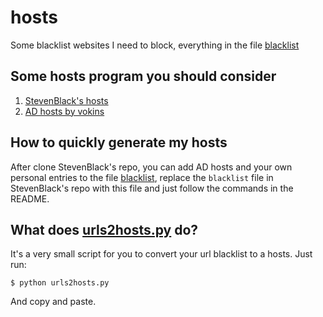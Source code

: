 # hosts
Some blacklist websites I need to block, everything in the file [blacklist](blacklist)

## Some hosts program you should consider
1. [StevenBlack's hosts](https://github.com/StevenBlack/hosts)
2. [AD hosts by vokins](https://github.com/vokins/yhosts)

## How to quickly generate my hosts
After clone StevenBlack's repo, you can add AD hosts and your own personal entries to the file [blacklist](blacklist), replace the `blacklist` file in StevenBlack's repo  with this file and just follow the commands in the README.

## What does [urls2hosts.py](urls2hosts.py) do?
It's a very small script for you to convert your url blacklist to a hosts. Just run:
```
$ python urls2hosts.py
```

And copy and paste.
